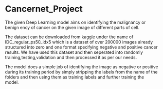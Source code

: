 # Cancernet_Project
The given Deep Learning model aims on identifying the malignancy or benign ency of cancer on the given image of different parts of cell.

The dataset can be downloaded from kaggle under the name of IDC_regular_ps50_idx5 which is a dataset of over 200000 images already structured into zero and one format specifying negative and positive cancer results.
We have used this dataset and then seperated into randomly training,testing,validation and then processed it as per our needs.

The model does a simple job of identifying the image as negative or positive during its training period by simply stripping the labels from the name of the folders and then using them as training labels and further training the model.

